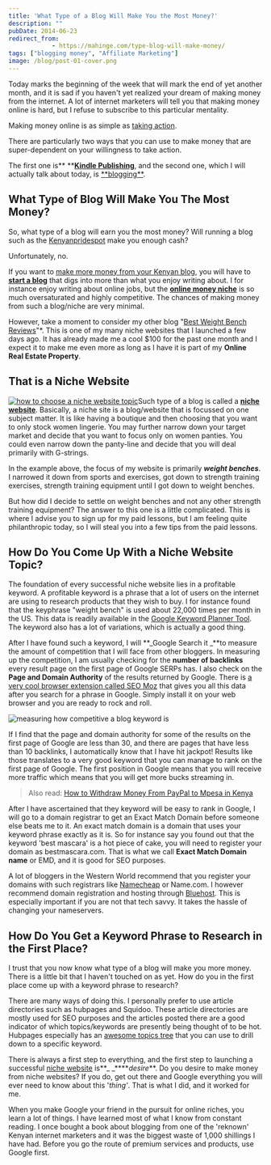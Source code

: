 ```yaml
---
title: 'What Type of a Blog Will Make You the Most Money?'
description: ""
pubDate: 2014-06-23
redirect_from:
            - https://mahinge.com/type-blog-will-make-money/
tags: ["blogging money", "Affiliate Marketing"]
image: /blog/post-01-cover.png
---
```

Today marks the beginning of the week that will mark the end of yet another month, and it is sad if you haven't yet realized your dream of making money from the internet. A lot of internet marketers will tell you that making money online is hard, but I refuse to subscribe to this particular mentality.

Making money online is as simple as [taking action](https://mahinge.com/make-money-online-kenya/).

There are particularly two ways that you can use to make money that are super-dependent on your willingness to take action.

The first one is\*\* **[**Kindle Publishing**](https://mahinge.com/wp-content/uploads/2014/06/kdp.amazon.com "Kindle Publishing"), and the second one, which I will actually talk about today, is [**blogging\*\*](https://mahinge.com/).

## **What Type of Blog Will Make You The Most Money?**

So, what type of a blog will earn you the most money? Will running a blog such as the [Kenyanpridespot](https://mahinge.com/wp-content/uploads/2014/06/www.kenyanpridespot.com "Online Jobs in Kenya") make you enough cash?

Unfortunately, no.

If you want to [make more money from your Kenyan blog](https://mahinge.com/fully-monetize-blog-kenya/ "make money blogging in kenya"), you will have to [**start a blog**](https://mahinge.com/start-successful-blog-brings-money-fame/ "start a blog") that digs into more than what you enjoy writing about. I for instance enjoy writing about online jobs, but the [**online money niche**](https://mahinge.com/wp-content/uploads/2014/06/www.kenyanpridespot1.com) is so much oversaturated and highly competitive. The chances of making money from such a blog/niche are very minimal.

However, take a moment to consider my other blog "[Best Weight Bench Reviews](http://www.weightbenchsetsz.com/)"\*. This is one of my many niche websites that I launched a few days ago. It has already made me a cool \$100 for the past one month and I expect it to make me even more as long as I have it is part of my **Online Real Estate Property**.

## That is a Niche Website

[![how to choose a niche website topic](https://mahinge.com/wp-content/uploads/2014/06/how-to-choose-a-niche-website-topic-300x238.jpg)](https://mahinge.com/wp-content/uploads/2014/06/how-to-choose-a-niche-website-topic.jpg)Such type of a blog is called a [**niche website**](https://mahinge.com/). Basically, a niche site is a blog/website that is focussed on one subject matter. It is like having a boutique and then choosing that you want to only stock women lingerie. You may further narrow down your target market and decide that you want to focus only on women panties. You could even narrow down the panty-line and decide that you will deal primarily with G-strings.

In the example above, the focus of my website is primarily **_weight benches_**. I narrowed it down from sports and exercises, got down to strength training exercises, strength training equipment until I got down to weight benches.

But how did I decide to settle on weight benches and not any other strength training equipment? The answer to this one is a little complicated. This is where I advise you to sign up for my paid lessons, but I am feeling quite philanthropic today, so I will steal you into a few tips from the paid lessons.

## **How Do You Come Up With a Niche Website Topic?**

The foundation of every successful niche website lies in a profitable keyword. A profitable keyword is a phrase that a lot of users on the internet are using to research products that they wish to buy. I for instance found that the keyphrase "weight bench" is used about 22,000 times per month in the US. This data is readily available in the [Google Keyword Planner Tool](https://mahinge.com/wp-content/uploads/2014/06/KeywordPlanner). The keyword also has a lot of variations, which is actually a good thing.

After I have found such a keyword, I will **_Google Search it _**to measure the amount of competition that I will face from other bloggers. In measuring up the competition, I am usually checking for the **number of backlinks** every result page on the first page of Google SERPs has. I also check on the **Page and Domain Authority** of the results returned by Google. There is [a very cool browser extension called SEO Moz](https://mahinge.com/wp-content/uploads/2014/06/mozbar-seo-extension-chrome-firefox) that gives you all this data after you search for a phrase in Google. Simply install it on your web browser and you are ready to rock and roll.

![measuring how competitive a blog keyword is](https://mahinge.com/wp-content/uploads/2014/06/measuring-how-competitive-a-keyword-is.jpg)

If I find that the page and domain authority for some of the results on the first page of Google are less than 30, and there are pages that have less than 10 backlinks, I automatically know that I have hit jackpot! Results like those translates to a very good keyword that you can manage to rank on the first page of Google. The first position in Google means that you will receive more traffic which means that you will get more bucks streaming in.

> Also read: [How to Withdraw Money From PayPal to Mpesa in Kenya](https://mahinge.com/best-way-to-withdraw-money-paypal-kenya/ "paypal to mpesa")

After I have ascertained that they keyword will be easy to rank in Google, I will go to a domain registrar to get an Exact Match Domain before someone else beats me to it. An exact match domain is a domain that uses your keyword phrase exactly as it is. So for instance say you found out that the keyword 'best mascara' is a hot piece of cake, you will need to register your domain as bestmascara.com. That is what we call **Exact Match Domain name** or EMD, and it is good for SEO purposes.

A lot of bloggers in the Western World recommend that you register your domains with such registrars like [Namecheap](https://mahinge.com/visit/namecheap "Namecheap") or Name.com. I however recommend domain registration and hosting through [Bluehost](https://mahinge.com/visit/Bluehost "Bluehost"). This is especially important if you are not that tech savvy. It takes the hassle of changing your nameservers.

## **How Do You Get a Keyword Phrase to Research in the First Place?**

I trust that you now know what type of a blog will make you more money. There is a little bit that I haven't touched on as yet. How do you in the first place come up with a keyword phrase to research?

There are many ways of doing this. I personally prefer to use article directories such as hubpages and Squidoo. These article directories are mostly used for SEO purposes and the articles posted there are a good indicator of which topics/keywords are presently being thought of to be hot. Hubpages especially has an [awesome topics tree](https://mahinge.com/wp-content/uploads/2014/06/tree) that you can use to drill down to a specific keyword.

There is always a first step to everything, and the first step to launching a successful [niche website](https://mahinge.com/wp-content/uploads/2014/06/Niche_blogging "niche website") is**\_ \_\*\***_desire_\*\*. Do you desire to make money from niche websites? If you do, get out there and Google everything you will ever need to know about this '_thing'_. That is what I did, and it worked for me.

When you make Google your friend in the pursuit for online riches, you learn a lot of things. I have learned most of what I know from constant reading. I once bought a book about blogging from one of the 'reknown' Kenyan internet marketers and it was the biggest waste of 1,000 shillings I have had. Before you go the route of premium services and products, use Google first.
